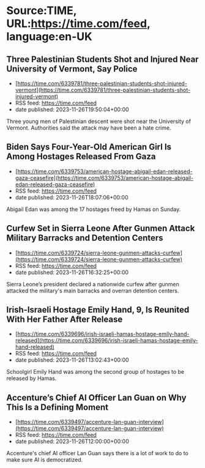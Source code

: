 # Source:TIME, URL:https://time.com/feed, language:en-UK

## Three Palestinian Students Shot and Injured  Near University of Vermont, Say Police
 - [https://time.com/6339781/three-palestinian-students-shot-injured-vermont](https://time.com/6339781/three-palestinian-students-shot-injured-vermont)
 - RSS feed: https://time.com/feed
 - date published: 2023-11-26T19:50:04+00:00

Three young men of Palestinian descent were shot near the University of Vermont. Authorities said the attack may have been a hate crime.

## Biden Says Four-Year-Old American Girl Is Among Hostages Released From Gaza
 - [https://time.com/6339753/american-hostage-abigail-edan-released-gaza-ceasefire](https://time.com/6339753/american-hostage-abigail-edan-released-gaza-ceasefire)
 - RSS feed: https://time.com/feed
 - date published: 2023-11-26T18:07:06+00:00

Abigail Edan was among the 17 hostages freed by Hamas on Sunday.

## Curfew Set in Sierra Leone After Gunmen Attack Military Barracks and Detention Centers
 - [https://time.com/6339724/sierra-leone-gunmen-attacks-curfew](https://time.com/6339724/sierra-leone-gunmen-attacks-curfew)
 - RSS feed: https://time.com/feed
 - date published: 2023-11-26T16:32:25+00:00

Sierra Leone’s president declared a nationwide curfew after gunmen attacked the military's main barracks and overran detention centers.

## Irish-Israeli Hostage Emily Hand, 9, Is Reunited With Her Father After Release
 - [https://time.com/6339696/irish-israeli-hamas-hostage-emily-hand-released](https://time.com/6339696/irish-israeli-hamas-hostage-emily-hand-released)
 - RSS feed: https://time.com/feed
 - date published: 2023-11-26T13:02:43+00:00

Schoolgirl Emily Hand was among the second group of hostages to be released by Hamas.

## Accenture’s Chief AI Officer Lan Guan on Why This Is a Defining Moment
 - [https://time.com/6339497/accenture-lan-guan-interview](https://time.com/6339497/accenture-lan-guan-interview)
 - RSS feed: https://time.com/feed
 - date published: 2023-11-26T12:00:00+00:00

Accenture's chief AI officer Lan Guan says there is a lot of work to do to make sure AI is democratized.

